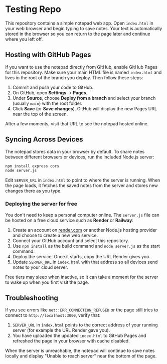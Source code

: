 # Testing Repo

This repository contains a simple notepad web app. Open `index.html` in your web
browser and begin typing to save notes. Your text is automatically stored in the
browser so you can return to the page later and continue where you left off.

## Hosting with GitHub Pages

If you want to use the notepad directly from GitHub, enable GitHub Pages for this
repository. Make sure your main HTML file is named `index.html` and lives in the
root of the branch you deploy. Then follow these steps:

1. Commit and push your code to GitHub.
2. On GitHub, open **Settings** → **Pages**.
3. Under **Source**, choose **Deploy from a branch** and select your branch
   (usually `main`) with the root folder.
4. Click **Save** (or **Save changes**). GitHub will display the new Pages URL
   near the top of the screen.

After a few moments, visit that URL to see the notepad hosted online.

## Syncing Across Devices

The notepad stores data in your browser by default. To share notes between
different browsers or devices, run the included Node.js server:

```bash
npm install express cors
node server.js
```

Edit `SERVER_URL` in `index.html` to point to where the server is running.
When the page loads, it fetches the saved notes from the server and stores
new changes there as you type.

### Deploying the server for free

You don't need to keep a personal computer online. The `server.js` file can be
hosted on a free cloud service such as **Render** or **Railway**:

1. Create an account on [render.com](https://render.com) or another Node.js
   hosting provider and choose to create a new web service.
2. Connect your GitHub account and select this repository.
3. Use `npm install` as the build command and `node server.js` as the start
   command.
4. Deploy the service. Once it starts, copy the URL Render gives you.
5. Update `SERVER_URL` in `index.html` with that address so all devices send
   notes to your cloud server.

Free tiers may sleep when inactive, so it can take a moment for the server to
wake up when you first visit the page.

## Troubleshooting

If you see errors like `net::ERR_CONNECTION_REFUSED` or the page still tries to
connect to `http://localhost:3000`, verify that:

1. `SERVER_URL` in `index.html` points to the correct address of your running
   server (for example the URL Render gave you).
2. You have uploaded the updated `index.html` to GitHub Pages and refreshed the
   page in your browser with cache disabled.

When the server is unreachable, the notepad will continue to save notes locally
and display "Unable to reach server" near the bottom of the page.

